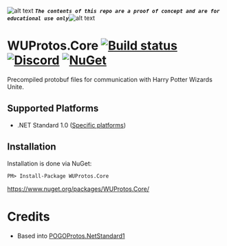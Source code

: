 <!-- define variables -->
[1.1]: http://i.imgur.com/M4fJ65n.png (ATTENTION)


![alt text][1.1] <strong><em>`The contents of this repo are a proof of concept and are for educational use only`</em></strong>![alt text][1.1]<br/>

# WUProtos.Core [![Build status](https://ci.appveyor.com/api/projects/status/oud2kw685uf24xjv?svg=true)](https://ci.appveyor.com/project/RocketBot/wuprotos-core) [![Discord](https://img.shields.io/badge/Discord-Online-blue.svg)](https://discord.gg/mFH2D34) [![NuGet](https://img.shields.io/nuget/vpre/WUProtos.Core.svg?maxAge=60)](https://www.nuget.org/packages/WUProtos.Core)

Precompiled protobuf files for communication with Harry Potter Wizards Unite.

## Supported Platforms

* .NET Standard 1.0 ([Specific platforms](https://github.com/dotnet/corefx/blob/master/Documentation/architecture/net-platform-standard.md#mapping-the-net-platform-standard-to-platforms))

## Installation
Installation is done via NuGet:

    PM> Install-Package WUProtos.Core
    
https://www.nuget.org/packages/WUProtos.Core/

# Credits
 - Based into [POGOProtos.NetStandard1](https://github.com/AeonLucid/POGOProtos.NetStandard1)
